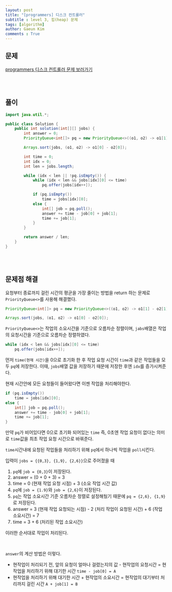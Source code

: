```yaml
---
layout: post
title: "[programmers] 디스크 컨트롤러"
subtitle : level 3, 힙(heap) 문제
tags: [algorithm]
author: Gaeun Kim
comments : True
---
```


<h2>문제</h2>

[programmers 디스크 컨트롤러 문제 보러가기](https://programmers.co.kr/learn/courses/30/lessons/42627)

<br><br>

<h2>풀이</h2>

```java
import java.util.*;

public class Solution {
	public int solution(int[][] jobs) {
		int answer = 0;
		PriorityQueue<int[]> pq = new PriorityQueue<>((o1, o2) -> o1[1] - o2[1]);

		Arrays.sort(jobs, (o1, o2) -> o1[0] - o2[0]);

		int time = 0;
		int idx = 0;
		int len = jobs.length;

		while (idx < len || !pq.isEmpty()) {
			while (idx < len && jobs[idx][0] <= time)
				pq.offer(jobs[idx++]);

			if (pq.isEmpty())
				time = jobs[idx][0];
			else {
				int[] job = pq.poll();
				answer += time - job[0] + job[1];
				time += job[1];
			}
		}

		return answer / len;
	}
}

```

<br><br>

<h2>문제점 해결</h2>

요청부터 종료까지 걸린 시간의 평균을 가장 줄이는 방법을 return 하는 문제로 `PriorityQueue<>`를 사용해 해결했다.

```java
PriorityQueue<int[]> pq = new PriorityQueue<>((o1, o2) -> o1[1] - o2[1]);

Arrays.sort(jobs, (o1, o2) -> o1[0] - o2[0]);
```

`PriorityQueue<>`는 작업의 소요시간을 기준으로 오름차순 정렬이며, `jabs`배열은 작업의 요청시간을 기준으로 오름차순 정렬하였다.

```java
while (idx < len && jobs[idx][0] <= time)
    pq.offer(jobs[idx++]);
```

먼저 `time(현재 시간)`을 0으로 초기화 한 후 작업 요청 시간이 `time`과 같은 작업들을 모두 `pq`에 저장한다. 이때, `jobs`배열 값을 저장하기 때문에 저장한 후엔 `idx`를 증가시켜준다.

현재 시간안에 모든 요청들이 들어왔다면 이젠 작업을 처리해야한다.

```java
if (pq.isEmpty())
    time = jobs[idx][0];
else {
	int[] job = pq.poll();
	answer += time - job[0] + job[1];
	time += job[1];
}
```

만약 `pq`가 비어있다면 0으로 초기화 되어있는 `time` 즉, 0초엔 작업 요청이 없다는 의미로 `time`값을 최초 작업 요청 시간으로 바꿔준다.

`time`시간내에 요청된 작업들을 처리하기 위해 `pq`에서 하나씩 작업을 `poll`시킨다.

입력이 `jobs = {{0,3}, {1,9}, {2,6}}`으로 주어졌을 때

1. `pq`에 `job = {0,3}`이 저장된다.
2. answer = (0 + 0 + 3) = 3
3. time = 0 (현재 작업 요청 시점) + 3 (소요 작업 시간 값)
4. `pq`에 `job = {1.9}`와 `job = {2,6}`이 저장된다.
5. `pq`는 작업 소요시간 기준 오름차순 정렬로 설정해뒀기 때문에 `pq = {2,6}, {1,9}`로 저장된다.
6. answer = 3 (현재 작업 요청되는 시점) - 2 (처리 작업이 요청된 시간) + 6 (작업 소요시간) = 7
7. time = 3 + 6 (처리된 작업 소요시간)

이러한 순서대로 작업이 처리된다.

<br>

`answer`의 계산 방법은 이렇다.

- 현작업이 처리되기 전, 앞의 요청이 얼마나 걸렸는지의 값 - 현작업의 요청시간 = 현작업을 처리하기 위해 대기한 시간 `time - job[0] = A`
- 현작업을 처리하기 위해 대기한 시간 + 현작업의 소요시간 = 현작업의 대기부터 처리까지 걸린 시간 `A + job[1] = B`